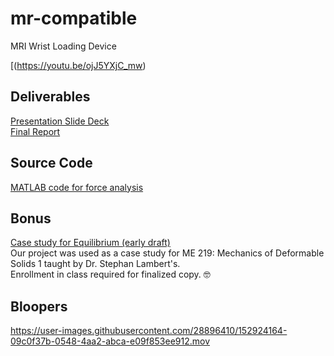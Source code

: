 # mr-compatible
MRI Wrist Loading Device

[(https://youtu.be/ojJ5YXjC_mw)

## Deliverables
[Presentation Slide Deck](presentation-slide-deck.pdf)  
[Final Report](final-report.pdf)

## Source Code
[MATLAB code for force analysis](force_analysis.m)

## Bonus
[Case study for Equilibrium (early draft)](case-study-me-219.pdf)  
Our project was used as a case study for ME 219: Mechanics of Deformable Solids 1 taught by Dr. Stephan Lambert's.   
Enrollment in class required for finalized copy. 🤓

## Bloopers

https://user-images.githubusercontent.com/28896410/152924164-09c0f37b-0548-4aa2-abca-e09f853ee912.mov

